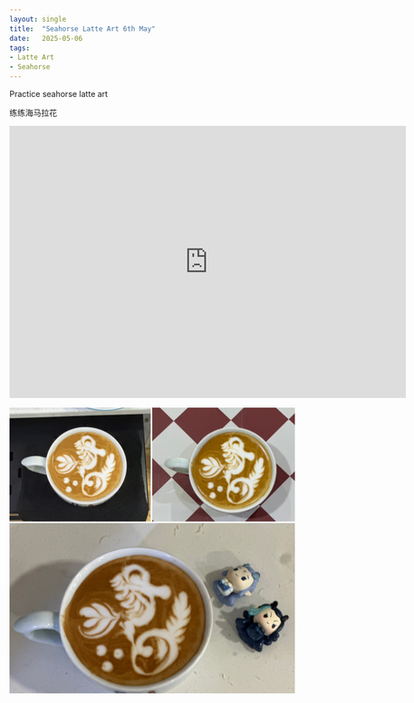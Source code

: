 ```yaml
---
layout: single
title:  "Seahorse Latte Art 6th May"
date:   2025-05-06
tags:
- Latte Art
- Seahorse
---
```



Practice seahorse latte art

练练海马拉花


<div class="embed-container">
  <iframe
      src="https://www.youtube.com/embed/IgHvX-1SxTg"
      width="700"
      height="480"
      frameborder="0"
      allowfullscreen="true">
  </iframe>
</div>


![](/assets/img/2025/05/06/85F48AAF-D4CD-4079-A9AB-124007541300.JPG)
